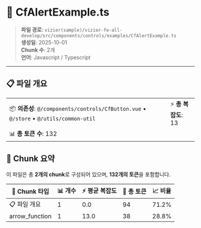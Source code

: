 # 📄 CfAlertExample.ts

> **파일 경로**: `vizier(sample)/vizier-fe-all-develop/src/components/controls/examples/CfAlertExample.ts`  
> **생성일**: 2025-10-01  
> **Chunk 수**: 2개  
> **언어**: Javascript / Typescript
---


## 📋 파일 개요

| | |
|--|--|
| 📦 **의존성**: `@/components/controls/CfButton.vue` • `@/store` • `@/utils/common-util` | ⚡ **총 복잡도**: 13 |
| 📊 **총 토큰 수**: 132 |  |






## 🧩 Chunk 요약

이 파일은 총 **2개의 chunk**로 구성되어 있으며, **132개의 토큰**을 포함합니다.

| 🧩 Chunk 타입 | 📊 개수 | ⚡ 평균 복잡도 | 📝 총 토큰 | 📈 비율 |
|---------------|--------|-------------|----------|--------|
| 📋 파일 개요 | 1 | 0.0 | 94 | 71.2% |
| arrow_function | 1 | 13.0 | 38 | 28.8% |

